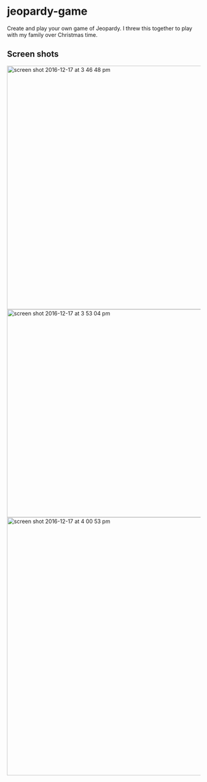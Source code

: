 # jeopardy-game
Create and play your own game of Jeopardy. I threw this together to play with my family over Christmas time.

## Screen shots
<img width="635" alt="screen shot 2016-12-17 at 3 46 48 pm" src="https://cloud.githubusercontent.com/assets/10538978/21290243/3abb4ae8-c470-11e6-83cb-67bdc88f6952.png">
<img width="542" alt="screen shot 2016-12-17 at 3 53 04 pm" src="https://cloud.githubusercontent.com/assets/10538978/21290266/e93ddd92-c470-11e6-8379-c8787b6de75d.png">
<img width="673" alt="screen shot 2016-12-17 at 4 00 53 pm" src="https://cloud.githubusercontent.com/assets/10538978/21290289/03a7379a-c472-11e6-9832-f8570a577021.png">
